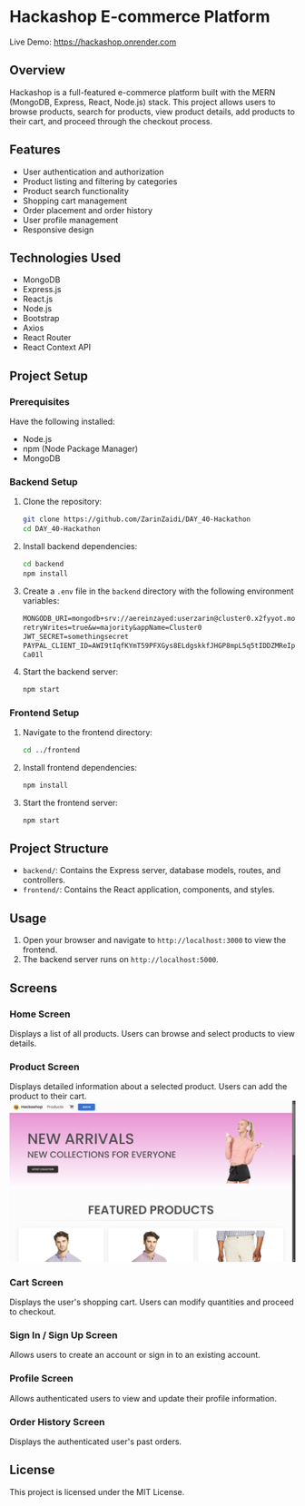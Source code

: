 # Hackashop E-commerce Platform

Live Demo: https://hackashop.onrender.com

## Overview

Hackashop is a full-featured e-commerce platform built with the MERN (MongoDB, Express, React, Node.js) stack. This project allows users to browse products, search for products, view product details, add products to their cart, and proceed through the checkout process.

## Features

- User authentication and authorization
- Product listing and filtering by categories
- Product search functionality
- Shopping cart management
- Order placement and order history
- User profile management
- Responsive design

## Technologies Used

- MongoDB
- Express.js
- React.js
- Node.js
- Bootstrap
- Axios
- React Router
- React Context API

## Project Setup

### Prerequisites

Have the following installed:

- Node.js
- npm (Node Package Manager)
- MongoDB

### Backend Setup

1. Clone the repository:
    ```bash
    git clone https://github.com/ZarinZaidi/DAY_40-Hackathon
    cd DAY_40-Hackathon
    ```

2. Install backend dependencies:
    ```bash
    cd backend
    npm install
    ```

3. Create a `.env` file in the `backend` directory with the following environment variables:
    ```env
    MONGODB_URI=mongodb+srv://aereinzayed:userzarin@cluster0.x2fyyot.mongodb.net/ecommerce?retryWrites=true&w=majority&appName=Cluster0
    JWT_SECRET=somethingsecret
    PAYPAL_CLIENT_ID=AWI9tIqfKYmT59PFXGys8ELdgskkfJHGP8mpL5q5tIDDZMReIpf5TqSzj7vhm6c8almPk9Ntw2-Ca01l
    ```

4. Start the backend server:
    ```bash
    npm start
    ```

### Frontend Setup

1. Navigate to the frontend directory:
    ```bash
    cd ../frontend
    ```

2. Install frontend dependencies:
    ```bash
    npm install
    ```

3. Start the frontend server:
    ```bash
    npm start
    ```

## Project Structure

- `backend/`: Contains the Express server, database models, routes, and controllers.
- `frontend/`: Contains the React application, components, and styles.

## Usage

1. Open your browser and navigate to `http://localhost:3000` to view the frontend.
2. The backend server runs on `http://localhost:5000`.

## Screens

### Home Screen

Displays a list of all products. Users can browse and select products to view details.


### Product Screen

Displays detailed information about a selected product. Users can add the product to their cart.
![products](frontend/public/output/home.png)


### Cart Screen

Displays the user's shopping cart. Users can modify quantities and proceed to checkout.

### Sign In / Sign Up Screen

Allows users to create an account or sign in to an existing account.

### Profile Screen

Allows authenticated users to view and update their profile information.

### Order History Screen

Displays the authenticated user's past orders.


## License

This project is licensed under the MIT License.
